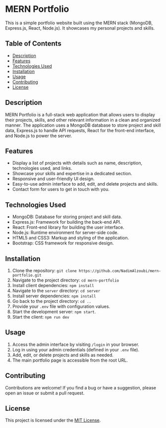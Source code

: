 # MERN Portfolio

This is a simple portfolio website built using the MERN stack (MongoDB, Express.js, React, Node.js). It showcases my personal projects and skills.

## Table of Contents

- [Description](#description)
- [Features](#features)
- [Technologies Used](#technologies-used)
- [Installation](#installation)
- [Usage](#usage)
- [Contributing](#contributing)
- [License](#license)

## Description

MERN Portfolio is a full-stack web application that allows users to display their projects, skills, and other relevant information in a clean and organized manner. The application uses a MongoDB database to store project and skill data, Express.js to handle API requests, React for the front-end interface, and Node.js to power the server.

## Features

- Display a list of projects with details such as name, description, technologies used, and links.
- Showcase your skills and expertise in a dedicated section.
- Responsive and user-friendly UI design.
- Easy-to-use admin interface to add, edit, and delete projects and skills.
- Contact form for users to get in touch with you.

## Technologies Used

- MongoDB: Database for storing project and skill data.
- Express.js: Framework for building the back-end API.
- React: Front-end library for building the user interface.
- Node.js: Runtime environment for server-side code.
- HTML5 and CSS3: Markup and styling of the application.
- Bootstrap: CSS framework for responsive design.

## Installation

1. Clone the repository: `git clone https://github.com/NadimAlzoubi/mern-portfolio.git`
2. Navigate to the project directory: `cd mern-portfolio`
3. Install client dependencies: `npm install`
4. Navigate to the `server` directory: `cd server`
5. Install server dependencies: `npm install`
6. Go back to the project directory: `cd ..`
7. Provide your `.env` file with configuration values.
8. Start the development server: `npm start`.
9. Start the client: `npm run dev`

## Usage

1. Access the admin interface by visiting `/login` in your browser.
2. Log in using your admin credentials (defined in your `.env` file).
3. Add, edit, or delete projects and skills as needed.
4. The main portfolio page is accessible from the root URL.

## Contributing

Contributions are welcome! If you find a bug or have a suggestion, please open an issue or submit a pull request.

## License

This project is licensed under the [MIT License](LICENSE).
